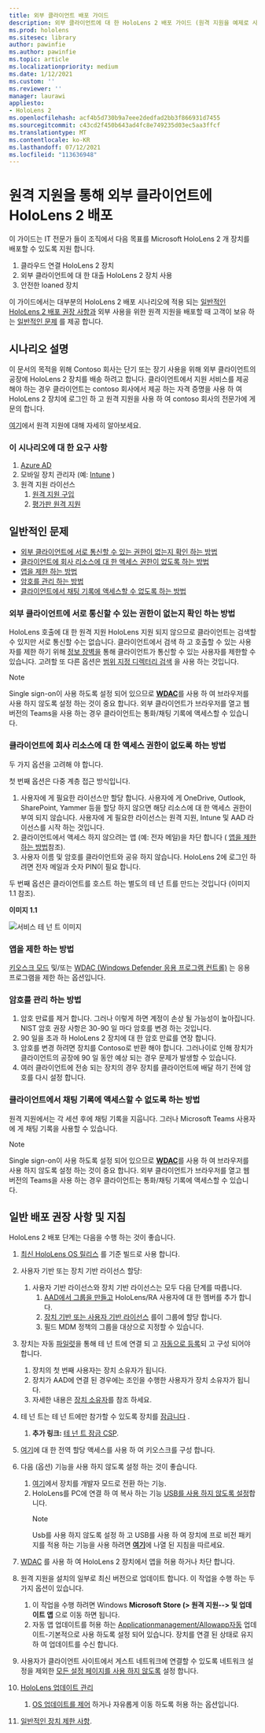 ```yaml
---
title: 외부 클라이언트 배포 가이드
description: 외부 클라이언트에 대 한 HoloLens 2 배포 가이드 (원격 지원을 예제로 사용)
ms.prod: hololens
ms.sitesec: library
author: pawinfie
ms.author: pawinfie
ms.topic: article
ms.localizationpriority: medium
ms.date: 1/12/2021
ms.custom: ''
ms.reviewer: ''
manager: laurawi
appliesto:
- HoloLens 2
ms.openlocfilehash: acf4b5d730b9a7eee2dedfad2bb3f866931d7455
ms.sourcegitcommit: c43cd2f450b643ad4fc8e749235d03ec5aa3ffcf
ms.translationtype: MT
ms.contentlocale: ko-KR
ms.lasthandoff: 07/12/2021
ms.locfileid: "113636948"
---
```

# <a name="deploying-hololens-2-to-external-clients-with-remote-assist"></a>원격 지원을 통해 외부 클라이언트에 HoloLens 2 배포

이 가이드는 IT 전문가 들이 조직에서 다음 목표를 Microsoft HoloLens 2 개 장치를 배포할 수 있도록 지원 합니다.

1. 클라우드 연결 HoloLens 2 장치
1. 외부 클라이언트에 대 한 대출 HoloLens 2 장치 사용
1. 안전한 loaned 장치

이 가이드에서는 대부분의 HoloLens 2 배포 시나리오에 적용 되는 [일반적인 HoloLens 2 배포 권장 사항과](#general-deployment-recommendations-and-instructions) 외부 사용을 위한 원격 지원을 배포할 때 고객이 보유 하는 [일반적인 문제](#common-concerns) 를 제공 합니다.

## <a name="scenario-description"></a>시나리오 설명

이 문서의 목적을 위해 Contoso 회사는 단기 또는 장기 사용을 위해 외부 클라이언트의 공장에 HoloLens 2 장치를 배송 하려고 합니다. 클라이언트에서 지원 서비스를 제공 해야 하는 경우 클라이언트는 contoso 회사에서 제공 하는 자격 증명을 사용 하 여 HoloLens 2 장치에 로그인 하 고 원격 지원을 사용 하 여 contoso 회사의 전문가에 게 문의 합니다.

[여기](/hololens/hololens2-cloud-connected-overview#learn-about-remote-assist)에서 원격 지원에 대해 자세히 알아보세요.

### <a name="requirements-for-this-scenario"></a>이 시나리오에 대 한 요구 사항

1. [Azure AD](/azure/active-directory/fundamentals/active-directory-whatis)
1. 모바일 장치 관리자 (예: [Intune](/mem/intune/fundamentals/free-trial-sign-up) )
1. 원격 지원 라이선스
    1. [원격 지원 구입](/dynamics365/mixed-reality/remote-assist/buy-remote-assist)
    1. [평가판 원격 지원](/dynamics365/mixed-reality/remote-assist/try-remote-assist)

## <a name="common-concerns"></a>일반적인 문제

- [외부 클라이언트에 서로 통신할 수 있는 권한이 없는지 확인 하는 방법](#how-to-ensure-that-external-clients-do-not-have-the-ability-to-communicate-with-one-another)
- [클라이언트에 회사 리소스에 대 한 액세스 권한이 없도록 하는 방법](#how-to-ensure-that-clients-do-not-have-access-to-company-resources)
- [앱을 제한 하는 방법](#how-to-restrict-apps)
- [암호를 관리 하는 방법](#how-to-manage-passwords)
- [클라이언트에서 채팅 기록에 액세스할 수 없도록 하는 방법](#how-to-ensure-that-clients-do-not-have-access-to-chat-history)

### <a name="how-to-ensure-that-external-clients-do-not-have-the-ability-to-communicate-with-one-another"></a>외부 클라이언트에 서로 통신할 수 있는 권한이 없는지 확인 하는 방법

HoloLens 호출에 대 한 원격 지원 HoloLens 지원 되지 않으므로 클라이언트는 검색할 수 있지만 서로 통신할 수는 없습니다. 클라이언트에서 검색 하 고 호출할 수 있는 사용자를 제한 하기 위해  [정보 장벽을](/microsoft-365/compliance/information-barriers) 통해 클라이언트가 통신할 수 있는 사용자를 제한할 수 있습니다. 고려할 또 다른 옵션은 [범위 지정 디렉터리 검색](/MicrosoftTeams/teams-scoped-directory-search) 을 사용 하는 것입니다.

 > [!NOTE]
> Single sign-on이 사용 하도록 설정 되어 있으므로 [**WDAC**](/hololens/windows-defender-application-control-wdac)를 사용 하 여 브라우저를 사용 하지 않도록 설정 하는 것이 중요 합니다. 외부 클라이언트가 브라우저를 열고 웹 버전의 Teams을 사용 하는 경우 클라이언트는 통화/채팅 기록에 액세스할 수 있습니다.

### <a name="how-to-ensure-that-clients-do-not-have-access-to-company-resources"></a>클라이언트에 회사 리소스에 대 한 액세스 권한이 없도록 하는 방법

두 가지 옵션을 고려해 야 합니다.

첫 번째 옵션은 다중 계층 접근 방식입니다.

1. 사용자에 게 필요한 라이선스만 할당 합니다. 사용자에 게 OneDrive, Outlook, SharePoint, Yammer 등을 할당 하지 않으면 해당 리소스에 대 한 액세스 권한이 부여 되지 않습니다. 사용자에 게 필요한 라이선스는 원격 지원, Intune 및 AAD 라이선스를 시작 하는 것입니다.
1. 클라이언트에서 액세스 하지 않으려는 앱 (예: 전자 메일)을 차단 합니다 ( [앱을 제한 하는 방법](#how-to-restrict-apps)참조).
1. 사용자 이름 및 암호를 클라이언트와 공유 하지 않습니다. HoloLens 2에 로그인 하려면 전자 메일과 숫자 PIN이 필요 합니다.

두 번째 옵션은 클라이언트를 호스트 하는 별도의 테 넌 트를 만드는 것입니다 (이미지 1.1 참조).

**이미지 1.1**

![서비스 테 넌 트 이미지](./images/hololens-service-tenant-image.png)

### <a name="how-to-restrict-apps"></a>앱을 제한 하는 방법

[키오스크 모드](/hololens/hololens-kiosk) 및/또는 [WDAC (Windows Defender 응용 프로그램 컨트롤)](/hololens/windows-defender-application-control-wdac) 는 응용 프로그램을 제한 하는 옵션입니다.

### <a name="how-to-manage-passwords"></a>암호를 관리 하는 방법

1. 암호 만료를 제거 합니다. 그러나 이렇게 하면 계정이 손상 될 가능성이 높아집니다. NIST 암호 권장 사항은 30-90 일 마다 암호를 변경 하는 것입니다.
1. 90 일을 초과 하 HoloLens 2 장치에 대 한 암호 만료를 연장 합니다.
1. 암호를 변경 하려면 장치를 Contoso로 반환 해야 합니다. 그러나이로 인해 장치가 클라이언트의 공장에 90 일 동안 예상 되는 경우 문제가 발생할 수 있습니다.  
1. 여러 클라이언트에 전송 되는 장치의 경우 장치를 클라이언트에 배달 하기 전에 암호를 다시 설정 합니다.

### <a name="how-to-ensure-that-clients-do-not-have-access-to-chat-history"></a>클라이언트에서 채팅 기록에 액세스할 수 없도록 하는 방법

원격 지원에서는 각 세션 후에 채팅 기록을 지웁니다. 그러나 Microsoft Teams 사용자에 게 채팅 기록을 사용할 수 있습니다.

> [!NOTE]
> Single sign-on이 사용 하도록 설정 되어 있으므로 [**WDAC**](/hololens/windows-defender-application-control-wdac)를 사용 하 여 브라우저를 사용 하지 않도록 설정 하는 것이 중요 합니다. 외부 클라이언트가 브라우저를 열고 웹 버전의 Teams을 사용 하는 경우 클라이언트는 통화/채팅 기록에 액세스할 수 있습니다.

## <a name="general-deployment-recommendations-and-instructions"></a>일반 배포 권장 사항 및 지침

HoloLens 2 배포 단계는 다음을 수행 하는 것이 좋습니다.

1. [최신 HoloLens OS 릴리스](https://aka.ms/hololens2download) 를 기준 빌드로 사용 합니다.
1. 사용자 기반 또는 장치 기반 라이선스 할당:
    1. 사용자 기반 라이선스와 장치 기반 라이선스는 모두 다음 단계를 따릅니다.
        1. [AAD에서 그룹을 만들고](/azure/active-directory/fundamentals/active-directory-groups-create-azure-portal#create-a-basic-group-and-add-members) HoloLens/RA 사용자에 대 한 멤버를 추가 합니다.
        1. [장치 기반 또는 사용자 기반 라이선스](/azure/active-directory/enterprise-users/licensing-groups-assign#:~:text=In%20this%20article%201%20Assign%20the%20required%20licenses,3%20Check%20for%20license%20problems%20and%20resolve%20them) 를이 그룹에 할당 합니다.
        1. 필드 MDM 정책의 그룹을 대상으로 지정할 수 있습니다.

1. 장치는 자동 [파일럿](/hololens/hololens2-autopilot)을 통해 테 넌 트에 연결 되 고 [자동으로 등록](/hololens/hololens-enroll-mdm#auto-enrollment-in-mdm)되 고 구성 되어야 합니다.
    1. 장치의 첫 번째 사용자는 장치 소유자가 됩니다.
    1. 장치가 AAD에 연결 된 경우에는 조인을 수행한 사용자가 장치 소유자가 됩니다.
    1. 자세한 내용은 [장치 소유자](/hololens/security-adminless-os#device-owner)를 참조 하세요.
1. 테 넌 트는 테 넌 트에만 참가할 수 있도록 장치를 [잠급니다](/hololens/hololens-release-notes#tenantlockdown-csp-and-autopilot) .
    1. **추가 링크:** [테 넌 트 잠금 CSP](/windows/client-management/mdm/tenantlockdown-csp).
1. [여기](/hololens/hololens-global-assigned-access-kiosk)에 대 한 전역 할당 액세스를 사용 하 여 키오스크를 구성 합니다.
1. 다음 (옵션) 기능을 사용 하지 않도록 설정 하는 것이 좋습니다.
    1. [여기](/windows/client-management/mdm/policy-csp-applicationmanagement#applicationmanagement-allowdeveloperunlock)에서 장치를 개발자 모드로 전환 하는 기능.
    1. HoloLens를 PC에 연결 하 여 복사 하는 기능 [USB를 사용 하지 않도록 설정](/windows/client-management/mdm/policy-csp-connectivity#connectivity-allowusbconnection)합니다.
       > [!NOTE]
        > Usb를 사용 하지 않도록 설정 하 고 USB를 사용 하 여 장치에 프로 비전 패키지를 적용 하는 기능을 사용 하려면 [**여기**](/windows/client-management/mdm/policy-csp-security#security-allowaddprovisioningpackage)에 나열 된 지침을 따르세요.

1. [WDAC](/hololens/windows-defender-application-control-wdac) 를 사용 하 여 HoloLens 2 장치에서 앱을 허용 하거나 차단 합니다.
1. 원격 지원을 설치의 일부로 최신 버전으로 업데이트 합니다. 이 작업을 수행 하는 두 가지 옵션이 있습니다.
    1. 이 작업을 수행 하려면 Windows **Microsoft Store (> 원격 지원--> 및 업데이트 앱** 으로 이동 하면 됩니다.
    1. 자동 앱 업데이트를 허용 하는 [Applicationmanagement/Allowapp자동](/windows/client-management/mdm/policy-csp-applicationmanagement#applicationmanagement-allowappstoreautoupdate) 업데이트-기본적으로 사용 하도록 설정 되어 있습니다. 장치를 연결 된 상태로 유지 하 여 업데이트를 수신 합니다.
1. 사용자가 클라이언트 사이트에서 게스트 네트워크에 연결할 수 있도록 네트워크 설정을 제외한 [모든 설정 페이지를 사용 하지 않도록](/hololens/settings-uri-list) 설정 합니다.
1. [HoloLens 업데이트 관리](/hololens/hololens-updates)
    1. [OS 업데이트를 제어](/mem/intune/protect/windows-update-for-business-configure#create-and-assign-update-rings) 하거나 자유롭게 이동 하도록 허용 하는 옵션입니다.
1. [일반적인 장치 제한 사항](/hololens/hololens-common-device-restrictions).
